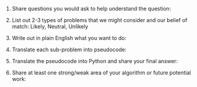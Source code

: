 1. Share questions you would ask to help understand the question:


2. List out 2-3 types of problems that we might consider and our belief of match: Likely, Neutral, Unlikely


3. Write out in plain English what you want to do: 


4. Translate each sub-problem into pseudocode:


6. Translate the pseudocode into Python and share your final answer:
  <!-- -->

6. Share at least one strong/weak area of your algorithm or future potential work:


